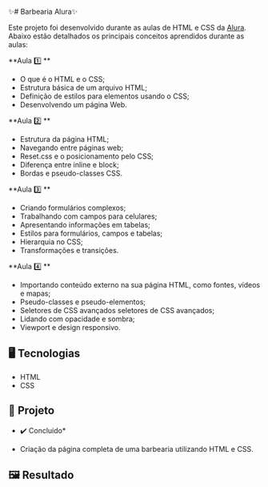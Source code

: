 ✨# Barbearia Alura✨

Este projeto foi desenvolvido durante as aulas de HTML e CSS da [Alura](https://www.alura.com.br/). 
Abaixo estão detalhados os principais conceitos aprendidos durante as aulas:

**Aula 1️⃣ **
- O que é o HTML e o CSS;
- Estrutura básica de um arquivo HTML;
- Definição de estilos para elementos usando o CSS;
- Desenvolvendo um página Web.

**Aula 2️⃣ **
- Estrutura da página HTML;
- Navegando entre páginas web;
- Reset.css e o posicionamento pelo CSS;
- Diferença entre inline e block;
- Bordas e pseudo-classes CSS.

**Aula 3️⃣ **
- Criando formulários complexos;
- Trabalhando com campos para celulares;
- Apresentando informações em tabelas;
- Estilos para formulários, campos e tabelas;
- Hierarquia no CSS;
- Transformações e transições.

**Aula 4️⃣ **
- Importando conteúdo externo na sua página HTML, como fontes, vídeos e mapas;
- Pseudo-classes e pseudo-elementos;
- Seletores de CSS avançados seletores de CSS avançados;
- Lidando com opacidade e sombra;
- Viewport e design responsivo.

## 🖥️ Tecnologias

- HTML
- CSS

## 🎨 Projeto
* ✔️ Concluido*

- Criação da página completa de uma barbearia utilizando HTML e CSS.

## 🖼️ Resultado



